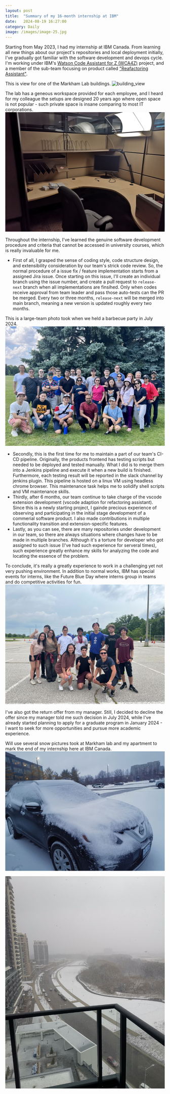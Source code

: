```yaml
---
layout: post
title:  "Summary of my 16-month internship at IBM"
date:   2024-08-19 16:27:00
category: Daily
image: /images/image-25.jpg
---
```


Starting from May 2023, I had my internship at IBM Canada. From learning all new things about our project's repositories and local deployment initially, I've gradually got familiar with the software development and devops cycle. I'm working under IBM's [Watson Code Assistant for Z (WCA4Z)](https://www.ibm.com/products/watsonx-code-assistant-z) project, and a member of the sub-team focusing on product called ["Reafactoring Assistant"](https://www.ibm.com/docs/en/watsonx/watsonx-code-assistant-4z/1.1?topic=refactor-overview).

This is view for one of the Markham Lab buildings.
![building_view](/images/image-25.jpg)

The lab has a geneous workspace provided for each employee, and I heard for my colleague the setups are designed 20 years ago where open space is not popular - such private space is insane comparing to most IT corporations.
![PWA_pic](/post-images/IBM_internship/PWA.jpg)

Throughout the internship, I've learned the genuine software development procedure and criteria that cannot be accessed in university courses, which is really invaluable for me.
- First of all, I grasped the sense of coding style, code structure design, and extensibility consideration by our team's strick code review. So, the normal procedure of a issue fix / feature implementation starts from a assigned Jira issue. Once starting on this issue, I'll create an individual branch using the issue number, and create a pull request to `release-next` branch when all implementations are finsihed. Only when codes receive approval from team leader and pass those auto-tests can the PR be merged. Every two or three months, `release-next` will be merged into main branch, meaning a new version is updated roughly every two months.

This is a large-team photo took when we held a barbecue party in July 2024.
![team-photo-bbq-party](/post-images/IBM_internship/group_photo.jpg)
- Secondly, this is the first time for me to maintain a part of our team's CI-CD pipeline. Originally, the products frontend has testing scripts but needed to be deployed and tested manually. What I did is to merge them into a Jenkins pipeline and execute it when a new build is finished. Furthermore, each testing result will be reported in the slack channel by jenkins plugin. This pipeline is hosted on a linux VM using headless chrome browser. This maintenance task helps me to solidify shell scripts and VM maintenance skills.
- Thirdly, after 6 months, our team continue to take charge of the vscode extension development (vscode adaption for refactoring assistant). Since this is a newly starting project, I gainde precious experience of observing and participating in the initial stage development of a commerial software product. I also made contributions in multiple functionality transition and extension-specific features.
- Lastly, as you can see, there are many repositories under development in our team, so there are always situations where changes have to be made in multiple branches. Although it's a torture for developer who got assigned to such issue (I've had such experience for serveral times), such experience greatly enhance my skills for analyzing the code and locating the essence of the problem.

To conclude, it's really a greatly experience to work in a challenging yet not very pushing environment. In addition to normal works, IBM has special events for interns, like the Future Blue Day where interns group in teams and do competitive activities for fun.
![FUBU-day](/post-images/IBM_internship/fubu_day.jpg)

I've also got the return offer from my manager. Still, I decided to decline the offer since my manager told me such decision in July 2024, while I've already started planning to apply for a graduate program in January 2024 - I want to seek for more opportunities and pursue more academic experience.

Will use several snow pictures took at Markham lab and my apartment to mark the end of my internship here at IBM Canada.
![snow_car](/post-images/IBM_internship/snow_car.jpg)

![snow_balcony](/post-images/IBM_internship/snow_balcony.jpg)